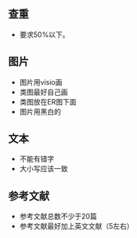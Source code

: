 

## 查重

- 要求50%以下。

## 图片

- 图片用visio画
- 类图最好自己画
- 类图放在ER图下面
- 图片用黑白的

## 文本

- 不能有错字
- 大小写应该一致

## 参考文献

- 参考文献总数不少于20篇
- 参考文献最好加上英文文献（5左右）

